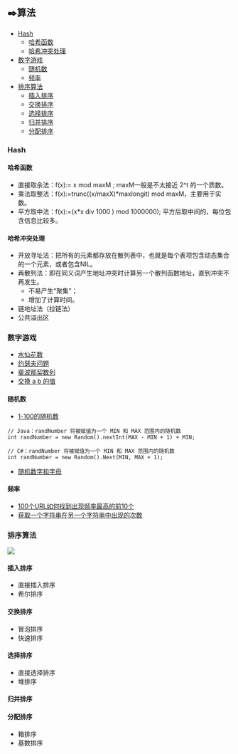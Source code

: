 ﻿## ✒️算法
 
 
  * [Hash](#hash)
    * [哈希函数](#%E5%93%88%E5%B8%8C%E5%87%BD%E6%95%B0)
    * [哈希冲突处理](#%E5%93%88%E5%B8%8C%E5%86%B2%E7%AA%81%E5%A4%84%E7%90%86)
  * [数字游戏](#%E6%95%B0%E5%AD%97%E6%B8%B8%E6%88%8F)
    * [随机数](#%E9%9A%8F%E6%9C%BA%E6%95%B0)
    * [频率](#%E9%A2%91%E7%8E%87)
  * [排序算法](#%E6%8E%92%E5%BA%8F%E7%AE%97%E6%B3%95)
    * [插入排序](#%E6%8F%92%E5%85%A5%E6%8E%92%E5%BA%8F)
    * [交换排序](#%E4%BA%A4%E6%8D%A2%E6%8E%92%E5%BA%8F)
    * [选择排序](#%E9%80%89%E6%8B%A9%E6%8E%92%E5%BA%8F)
    * [归并排序](#%E5%BD%92%E5%B9%B6%E6%8E%92%E5%BA%8F)
    * [分配排序](#%E5%88%86%E9%85%8D%E6%8E%92%E5%BA%8F)

 
### Hash 
#### 哈希函数
+ 直接取余法：f(x):= x mod maxM ; maxM一般是不太接近 2^t 的一个质数。
+ 乘法取整法：f(x):=trunc((x/maxX)\*maxlongit) mod maxM，主要用于实数。
+ 平方取中法：f(x):=(x*x div 1000 ) mod 1000000); 平方后取中间的，每位包含信息比较多。

#### 哈希冲突处理
+ 开放寻址法：把所有的元素都存放在散列表中，也就是每个表项包含动态集合的一个元素，或者包含NIL。
+ 再散列法：即在同义词产生地址冲突时计算另一个散列函数地址，直到冲突不再发生。
  + 不易产生“聚集”；
  + 增加了计算时间。
+ 链地址法（拉链法）
+ 公共溢出区 

### 数字游戏
+ [水仙花数](/Interview-.NET/Subject/算法/Narcissus.cs)
+ [约瑟夫问题](/Interview-.NET/Subject/算法/Josephus.cs)
+ [斐波那契数列](/Interview-.NET/Subject/算法/Fibonacci.cs)
+ [交换 a b 的值](/Interview-.NET/Subject/算法/Swap.cs)

#### 随机数
+ [1-100的随机数](/Interview-Java/src/test/java/Algorithm/RandomNum.java#L16)
```
// Java：randNumber 将被赋值为一个 MIN 和 MAX 范围内的随机数
int randNumber = new Random().nextInt(MAX - MIN + 1) + MIN;
```
```
// C#：randNumber 将被赋值为一个 MIN 和 MAX 范围内的随机数
int randNumber = new Random().Next(MIN, MAX + 1); 
```
+ [随机数字和字母](/Interview-Java/src/test/java/Algorithm/RandomNum.java#L37)

#### 频率
+ [100个URL如何找到出现频率最高的前10个](/Interview-Java/src/test/java/Algorithm/MaxUrl.java)
+ [获取一个字符串在另一个字符串中出现的次数](/Interview-Java/src/test/java/Algorithm/Stringsub.java)
 
### 排序算法
![](https://img-blog.csdn.net/20170330103501800?watermark/2/text/aHR0cDovL2Jsb2cuY3Nkbi5uZXQveGh5eHh4/font/5a6L5L2T/fontsize/400/fill/I0JBQkFCMA==/dissolve/70/gravity/SouthEast)
#### 插入排序
+ 直接插入排序
+ 希尔排序

#### 交换排序
+ 冒泡排序
+ 快速排序

#### 选择排序
+ 直接选择排序
+ 堆排序

#### 归并排序

#### 分配排序
+ 箱排序
+ 基数排序




